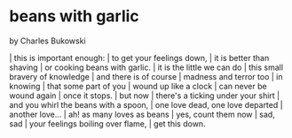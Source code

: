 beans with garlic
===============================================================================

by Charles Bukowski

| this is important enough:
| to get your feelings down,
| it is better than shaving
| or cooking beans with garlic.
| it is the little we can do
| this small bravery of knowledge
| and there is of course
| madness and terror too
| in knowing
| that some part of you
| wound up like a clock
| can never be wound again
| once it stops.
| but now
| there's a ticking under your shirt
| and you whirl the beans with a spoon,
| one love dead, one love departed
| another love...
| ah! as many loves as beans
| yes, count them now
| sad, sad
| your feelings boiling over flame,
| get this down.

